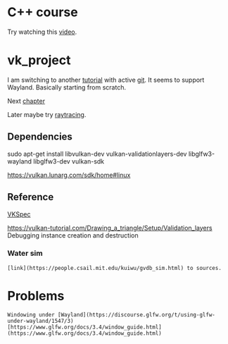 # C++ course
Try watching this [video](https://www.youtube.com/watch?v=8jLOx1hD3_o).

# vk_project
I am switching to another [tutorial](https://vulkan-tutorial.com/) with active [git](https://github.com/Overv/VulkanTutorial).
It seems to support Wayland. Basically starting from scratch.

Next [chapter](https://vulkan-tutorial.com/Drawing_a_triangle/Drawing/Rendering_and_presentation)

Later maybe try [raytracing](https://github.com/RayTracing/raytracing.github.io).

## Dependencies
sudo apt-get install libvulkan-dev vulkan-validationlayers-dev libglfw3-wayland libglfw3-dev vulkan-sdk

https://vulkan.lunarg.com/sdk/home#linux

## Reference
[VKSpec](https://www.khronos.org/registry/vulkan/specs/1.2-extensions/html/vkspec.html#memory-allocation)

https://vulkan-tutorial.com/Drawing_a_triangle/Setup/Validation_layers  Debugging instance creation and destruction

### Water sim
    [link](https://people.csail.mit.edu/kuiwu/gvdb_sim.html) to sources.

# Problems
    Windowing under [Wayland](https://discourse.glfw.org/t/using-glfw-under-wayland/1547/3)
    [https://www.glfw.org/docs/3.4/window_guide.html](https://www.glfw.org/docs/3.4/window_guide.html)